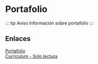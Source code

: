 # Portafolio

::: tip Aviso
Información sobre portafolio
:::

## Enlaces
[Portafolio](http://jorge-cywdt.herokuapp.com/)<br>
[Curriculum - Solo lectura](https://drive.google.com/file/d/1_Al37EsjljXgsTFf0y9oSh0hIDFIzCr_/view?usp=sharing)